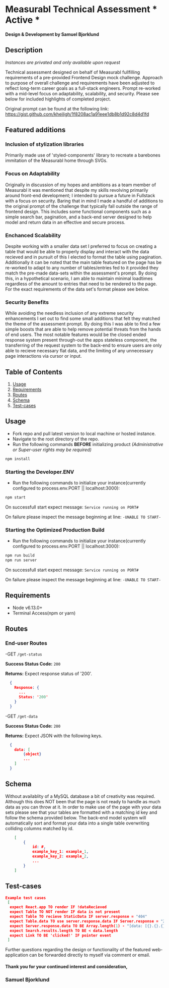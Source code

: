 # Measurabl Technical Assessment * Active *
#### Design & Development by Samuel Bjorklund

## Description
*Instances are privated and only available upon request*

Technical assessment designed on behalf of Measurabl fullfilling requirements of a pre-provided Frontend Design mock challenge. Approach to purpose of overall challenge and requirements have been adjusted to reflect long-term career goals as a full-stack engineers. Prompt re-worked with a mid-level focus on adaptability, scalability, and security. Please see below for included highlights of completed project.

Original prompt can be found at the following link:
https://gist.github.com/kheiligh/1f8208ac1a91eee1db8b1d92c8d4d1fd

## Featured additions
### Inclusion of stylization libraries 
Primarily made use of 'styled-components' library to recreate a barebones immitation of the Measurabl home through SVGs.

### Focus on Adaptability
Originally in discussion of my hopes and ambitions as a team member of Measurabl it was mentioned that despite my skills revolving primarily around front-end development; I intended to pursue a future in Fullstack with a focus on security. Baring that in mind I made a handful of additions to the original prompt of the challenge that typically fall outside the range of frontend design. This includes some functional components such as a simple search bar, pagination, and a back-end server designed to help model and return data in an effective and secure process. 

### Enchanced Scalability
Despite working with a smaller data set I preferred to focus on creating a table that would be able to properly display and interact with the data recieved and in pursuit of this I elected to format the table using pagination. Additionally it can be noted that the main table featured on the page has be re-worked to adapt to any number of tables/entries fed to it provided they match the pre-made data-sets within the assessment's prompt. By doing this, in a hypothetical scenario, I am able to maintain minimal loadtimes regardless of the amount to entries that need to be rendered to the page. For the exact requirements of the data set's format please see below. 

### Security Benefits
While avoiding the needless inclusion of any extreme security enhancements I set out to find some small additions that felt they matched the theme of the assessment prompt. By doing this I was able to find a few simple boosts that are able to help remove potential threats from the hands of end users. The most notable features would be the closed ended response system present through-out the apps stateless component, the transferring of the request system to the back-end to ensure users are only able to recieve necessary flat data, and the limiting of any unnecessary page interactions via cursor or input. 

## Table of Contents
1. [Usage](#Usage)
1. [Requirements](#requirements)
1. [Routes](#routes)
1. [Schema](#schema)
1. [Test-cases](#test-cases)

## Usage
- Fork repo and pull latest version to local machine or hosted instance.
- Navigate to the root directory of the repo.
- Run the following commands **BEFORE** initializing product _(Administrative or Super-user rights may be required)_
```sh
npm install
```
### Starting the Developer.ENV
- Run the following commands to initialize your instance(currently configured to process.env.PORT || localhost:3000):
```sh
npm start
```
On successfull start expect message: `Service running on PORT#`

On failure please inspect the message beginning at line: `-UNABLE TO START-`
### Starting the Optimized Production Build
- Run the following commands to initialize your instance(currently configured to process.env.PORT || localhost:3000):
```sh
npm run build
npm run server
```
On successfull start expect message: `Service running on PORT#`

On failure please inspect the message beginning at line: `-UNABLE TO START-`

## Requirements
- Node v6.13.0+ 
- Terminal Access(npm or yarn)

## Routes
### End-user Routes
-GET `/get-status`

**Success Status Code:** `200`

**Returns:** Expect response status of '200'.
```json
  {
    Response: {
      ...
      Status: '200'
    }
  }
```

-GET `/get-data`

**Success Status Code:** `200`

**Returns:** Expect JSON with the following keys.
```json
  {
    data: [
        {object}
        ...
    ]
  }
```

## Schema
Without availablity of a MySQL database a bit of creativity was required. Although this does NOT been that the page is not ready to handle as much data as you can throw at it. In order to make use of the page with your data sets please see that your tables are formatted with a matching id key and follow the schema provided below. The back-end model system will automatically sort and format your data into a single table overwriting colliding columns matched by id.

```json
    [
        {
            id: #,
            example_key_1: example_1,
            example_key_2: example_2,
            ...
        }
    ]
```
## Test-cases
```json
Example test cases
 [
  expect React.app TO render IF !dataRecieved
  expect Table TO NOT render IF data is not present
  expect Table TO recieve StaticData IF server.response = "404"
  expect Table.data TO use server.response.data IF Server.response = "200"
  expect Server.response.data TO BE Array.length(1) - "[data: [{}.{}.{}]"
  expect Search.results.length TO BE < data.length
  expect Link TO BE 'clicked!' IF pointer event
 ]
```


Further questions regarding the design or functionality of the featured web-application can be forwarded directly to myself via comment or email.

#### Thank you for your continued interest and consideration,
### Samuel Bjorklund
